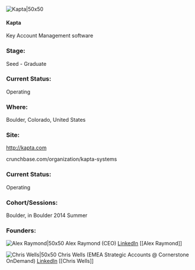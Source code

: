 

![Kapta|50x50](https://apimg.techstars.com/connect/images/image_files/5435763017050922f2000001/original/kapta-logo.png)

#### Kapta
Key Account Management software

### Stage: 
Seed - Graduate 

### Current Status: 
Operating

### Where:
Boulder, Colorado, United States

### Site:
http://kapta.com



crunchbase.com/organization/kapta-systems

### Current Status: 
Operating

### Cohort/Sessions: 
Boulder, in Boulder 2014 Summer

### Founders: 

![Alex Raymond|50x50](http://apimg.techstars.com/sf/contacts/headshot/Headshot_4b3064ab602a44e81cda6d3b5.webp) Alex Raymond (CEO) [LinkedIn](https://linkedin.com/in/afraymond) [[Alex Raymond]]

![Chris Wells|50x50]() Chris Wells (EMEA Strategic Accounts @ Cornerstone OnDemand) [LinkedIn](https://linkedin.com/in/cjwells) [[Chris Wells]]


